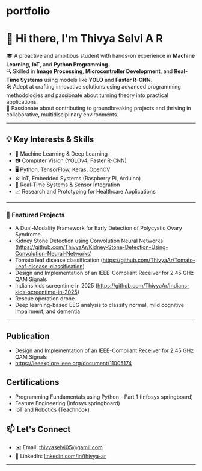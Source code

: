 # portfolio
# 👋 Hi there, I'm Thivya Selvi A R

🎓 A proactive and ambitious student with hands-on experience in **Machine Learning**, **IoT**, and **Python Programming**.  
🔍 Skilled in **Image Processing**, **Microcontroller Development**, and **Real-Time Systems** using models like **YOLO** and **Faster R-CNN**.  
🛠️ Adept at crafting innovative solutions using advanced programming methodologies and passionate about turning theory into practical applications.  
🤝 Passionate about contributing to groundbreaking projects and thriving in collaborative, multidisciplinary environments. 

---

## 💡 Key Interests & Skills

- 🧠 Machine Learning & Deep Learning
- 📷 Computer Vision (YOLOv4, Faster R-CNN)
- 🖥️ Python, TensorFlow, Keras, OpenCV
- ⚙️ IoT, Embedded Systems (Raspberry Pi, Arduino)
- 🧪 Real-Time Systems & Sensor Integration
- 📈 Research and Prototyping for Healthcare Applications

---

### 📌 Featured Projects

- A Dual-Modality Framework for Early Detection of Polycystic Ovary Syndrome
- Kidney Stone Detection using Convolution Neural Networks (https://github.com/ThivyaAr/Kidney-Stone-Detection-Using-Convolution-Neural-Networks)
- Tomato leaf disease classification (https://github.com/ThivyaAr/Tomato-Leaf-disease-classification)
- Design and Implementation of an IEEE-Compliant Receiver for 2.45 GHz QAM Signals
- Indians kids screentime in 2025 (https://github.com/ThivyaAr/Indians-kids-screentime-in-2025)
- Rescue operation drone
- Deep learning-based EEG analysis to classify normal, mild cognitive impairment, and dementia

---

## Publication

- Design and Implementation of an IEEE-Compliant Receiver for 2.45 GHz QAM Signals
- https://ieeexplore.ieee.org/document/11005174

## Certifications
- Programming Fundamentals using Python - Part 1 (Infosys springboard)
- Feature Engineering (Infosys springboard)
- IoT and Robotics (Teachnook)

## 📫 Let's Connect

- ✉️ Email: [thivyaselvi05@gamil.com](mailto:thivyaselvi05@gmail.com)
- 🔗 LinkedIn: [linkedin.com/in/thivya-ar](https://www.linkedin.com/in/thivya-ar)
---

